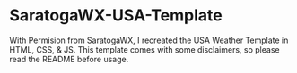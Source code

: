 # SaratogaWX-USA-Template
With Permision from SaratogaWX, I recreated the USA Weather Template in HTML, CSS, &amp; JS. This template comes with some disclaimers, so please read the README before usage.
